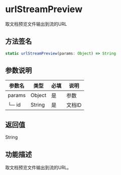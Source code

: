 # urlStreamPreview

取文档预览文件输出到流的URL

## 方法签名
```typescript
static urlStreamPreview(params: Object) => String
```

## 参数说明
| 参数名 | 类型 | 必填 | 说明 |
|--------|------|------|------|
| params | Object | 是 | 参数 |
| └─ id | String | 是 | 文档ID |

## 返回值
String

## 功能描述
取文档预览文件输出到流的URL。 
